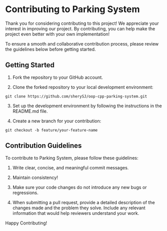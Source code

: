 # Contributing to Parking System

Thank you for considering contributing to this project! We appreciate your interest in improving our project. By contributing, you can help make the project even better with your own implementation! 

To ensure a smooth and collaborative contribution process, please review the guidelines below before getting started.

## Getting Started

1. Fork the  repository to your GitHub account.

2. Clone the forked repository to your local development environment:

`git clone https://github.com/sherySJ/oop-cpp-parking-system.git`

3. Set up the development environment by following the instructions in the README.md file.

4. Create a new branch for your contribution:

`git checkout -b feature/your-feature-name`


## Contribution Guidelines

To contribute to Parking System, please follow these guidelines:

1. Write clear, concise, and meaningful commit messages.

2. Maintain consistency!

3. Make sure your code changes do not introduce any new bugs or regressions.

4. When submitting a pull request, provide a detailed description of the changes made and the problem they solve. Include any relevant information that would help reviewers understand your work.

Happy Contributing!
